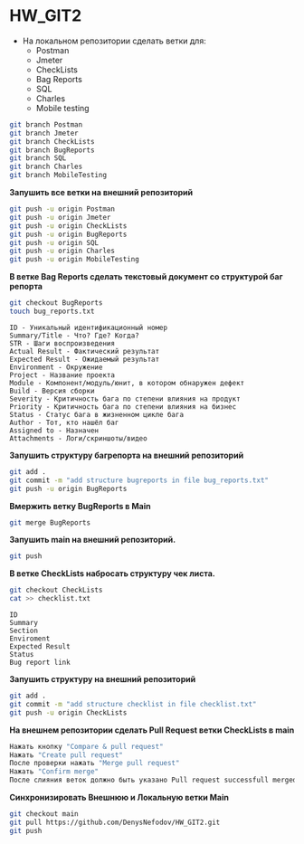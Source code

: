 # HW_GIT2

* На локальном репозитории сделать ветки для:
    * Postman
    * Jmeter
    * CheckLists
    * Bag Reports
    * SQL
    * Charles
    * Mobile testing
```Bash
git branch Postman
git branch Jmeter
git branch CheckLists
git branch BugReports
git branch SQL
git branch Charles
git branch MobileTesting
```

**Запушить все ветки на внешний репозиторий**
```Bash
git push -u origin Postman
git push -u origin Jmeter
git push -u origin CheckLists
git push -u origin BugReports
git push -u origin SQL
git push -u origin Charles
git push -u origin MobileTesting
```
**В ветке Bag Reports сделать текстовый документ со структурой баг репорта**
```Bash
git checkout BugReports
touch bug_reports.txt
```
```TXT
ID - Уникальный идентификационный номер
Summary/Title - Что? Где? Когда?
STR - Шаги воспроизведения
Actual Result - Фактический результат
Expected Result - Ожидаемый результат
Environment - Окружение
Project - Название проекта
Module - Компонент/модуль/юнит, в котором обнаружен дефект
Build - Версия сборки
Severity - Критичность бага по степени влияния на продукт
Priority - Критичность бага по степени влияния на бизнес
Status - Статус бага в жизненном цикле бага
Author - Тот, кто нашёл баг
Assigned to - Назначен
Attachments - Логи/скриншоты/видео
```
**Запушить структуру багрепорта на внешний репозиторий**
```Bash
git add .
git commit -m "add structure bugreports in file bug_reports.txt"
git push -u origin BugReports
```
**Вмержить ветку BugReports в Main**
```Bash
git merge BugReports
```
**Запушить main на внешний репозиторий.**
```Bash
git push
```
**В ветке CheckLists набросать структуру чек листа.**
```Bash
git checkout CheckLists
cat >> checklist.txt
```
```TXT
ID
Summary
Section
Enviroment
Expected Result
Status
Bug report link
```
**Запушить структуру на внешний репозиторий**
```Bash
git add .
git commit -m "add structure checklist in file checklist.txt"
git push -u origin CheckLists
```
**На внешнем репозитории сделать Pull Request ветки CheckLists в main**
```Bash
Нажать кнопку "Compare & pull request"
Нажать "Create pull request"
После проверки нажать "Merge pull request"
Нажать "Confirm merge"
После слияния веток должно быть указано Pull request successfull merged and closed.
```
**Синхронизировать Внешнюю и Локальную ветки Main**
```Bash
git checkout main
git pull https://github.com/DenysNefodov/HW_GIT2.git
git push
```
